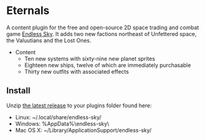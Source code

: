 # Eternals

A content plugin for the free and open-source 2D space trading and combat game [Endless Sky](https://endless-sky.github.io/).
It adds two new factions northeast of Unfettered space, the Valuutians and the Lost Ones.

* Content
  * Ten new systems with sixty-nine new planet sprites
  * Eighteen new ships, twelve of which are immediately purchasable
  * Thirty new outfits with associated effects

## Install
Unzip [the latest release](https://github.com/comnom/Eternals/releases/latest) to your plugins folder found here:

* Linux: ~/.local/share/endless-sky/
* Windows: %AppData%\endless-sky\
* Mac OS X: ~/Library/ApplicationSupport/endless-sky/
